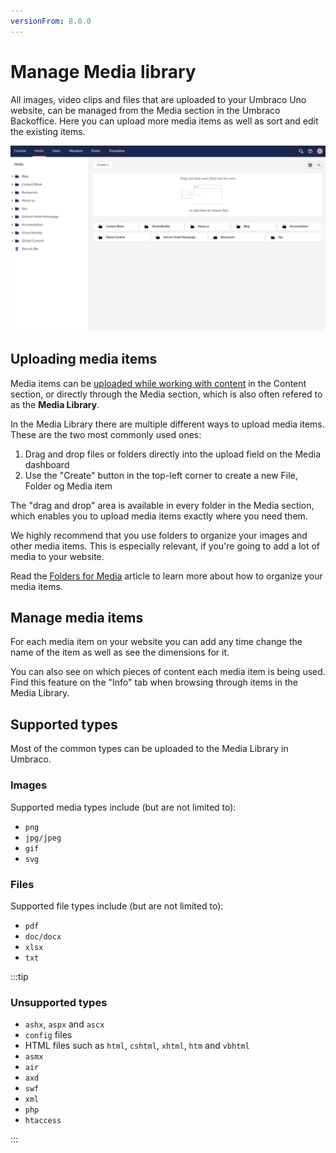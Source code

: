 ```yaml
---
versionFrom: 8.0.0
---
```


# Manage Media library

All images, video clips and files that are uploaded to your Umbraco Uno website, can be managed from the Media section in the Umbraco Backoffice. Here you can upload more media items as well as sort and edit the existing items.

![The Media section](images/Manage-Media-Library.png)

## Uploading media items

Media items can be [uploaded while working with content](../Work-with-content/index.md) in the Content section, or directly through the Media section, which is also often refered to as the **Media Library**.

In the Media Library there are multiple different ways to upload media items. These are the two most commonly used ones:

1. Drag and drop files or folders directly into the upload field on the Media dashboard
2. Use the "Create" button in the top-left corner to create a new File, Folder og Media item

The "drag and drop" area is available in every folder in the Media section, which enables you to upload media items exactly where you need them.

We highly recommend that you use folders to organize your images and other media items. This is especially relevant, if you're going to add a lot of media to your website.

Read the [Folders for Media](Folders-for-media/index.md) article to learn more about how to organize your media items.

## Manage media items

For each media item on your website you can add any time change the name of the item as well as see the dimensions for it.

You can also see on which pieces of content each media item is being used. Find this feature on the "Info" tab when browsing through items in the Media Library.

## Supported types

Most of the common types can be uploaded to the Media Library in Umbraco.

### Images

Supported media types include (but are not limited to):

* `png`
* `jpg/jpeg`
* `gif`
* `svg`

### Files

Supported file types include (but are not limited to):

* `pdf`
* `doc/docx`
* `xlsx`
* `txt`

:::tip

### Unsupported types

* `ashx`, `aspx` and `ascx`
* `config` files
* HTML files such as `html`, `cshtml`, `xhtml`, `htm` and `vbhtml`
* `asmx`
* `air`
* `axd`
* `swf`
* `xml`
* `php`
* `htaccess`

:::
